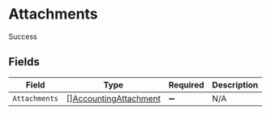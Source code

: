 # Attachments

Success


## Fields

| Field                                                                 | Type                                                                  | Required                                                              | Description                                                           |
| --------------------------------------------------------------------- | --------------------------------------------------------------------- | --------------------------------------------------------------------- | --------------------------------------------------------------------- |
| `Attachments`                                                         | [][AccountingAttachment](../../models/shared/accountingattachment.md) | :heavy_minus_sign:                                                    | N/A                                                                   |
